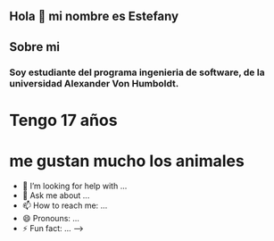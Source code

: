 ## Hola 👋 mi nombre es Estefany 
## Sobre mi
 ### Soy estudiante del programa ingenieria de software, de la universidad Alexander Von Humboldt.
# Tengo 17 años
# me gustan mucho los animales
- 🤔 I’m looking for help with ...
- 💬 Ask me about ...
- 📫 How to reach me: ...
- 😄 Pronouns: ...
- ⚡ Fun fact: ...
-->
